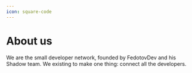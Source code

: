```yaml
---
icon: square-code
---
```


# About us

We are the small developer network, founded by FedotovDev and his Shadow team. We existing to make one thing: connect all the developers.

